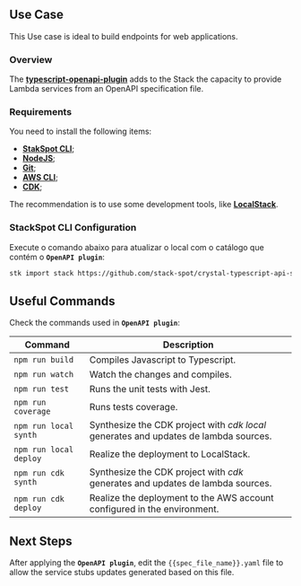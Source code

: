 ## **Use Case**
This Use case is ideal to build endpoints for web applications.

### **Overview**
The [**typescript-openapi-plugin**](https://github.com/stack-spot/app-typescript-openapi-plugin) adds to the Stack the capacity to provide Lambda services from an OpenAPI specification file. 

### **Requirements**
You need to install the following items:
- [**StakSpot CLI**](https://docs.stackspot.com/v3.0.0/os-cli/installation/);
- [**NodeJS**](https://nodejs.org/en/);
- [**Git**](https://git-scm.com/);
- [**AWS CLI**](https://docs.aws.amazon.com/cli/latest/userguide/cli-chap-getting-started.html);
- [**CDK**](https://docs.aws.amazon.com/cdk/v2/guide/getting_started.html);

The recommendation is to use some development tools, like [**LocalStack**](https://github.com/localstack/localstack). 

### **StackSpot CLI Configuration**
Execute o comando abaixo para atualizar o local com o catálogo que contém o **`OpenAPI plugin`**:
```bash
stk import stack https://github.com/stack-spot/crystal-typescript-api-stack
```

## **Useful Commands**
Check the commands used in **`OpenAPI plugin`**:  

Command | Description
--------- | ------
`npm run build` | Compiles Javascript to Typescript.
`npm run watch` | Watch the changes and compiles.
`npm run test` | Runs the unit tests with Jest.
`npm run coverage` | Runs tests coverage.
`npm run local synth` | Synthesize the CDK project with _cdk local_ generates and updates de lambda sources.
`npm run local deploy` | Realize the deployment to LocalStack.
`npm run cdk synth` | Synthesize the CDK project with _cdk_ generates and updates de lambda sources.
`npm run cdk deploy` | Realize the deployment to the AWS account configured in the environment.

## **Next Steps**
After applying the **`OpenAPI plugin`**, edit the  `{{spec_file_name}}.yaml`  file to allow the service stubs updates generated based on this file.
